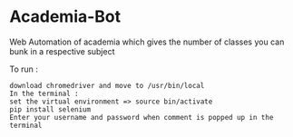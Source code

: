 # Academia-Bot
Web Automation of academia which gives the number of classes you can bunk in a respective subject

To run : 

    download chromedriver and move to /usr/bin/local
    In the terminal : 
    set the virtual environment => source bin/activate
    pip install selenium
    Enter your username and password when comment is popped up in the terminal
